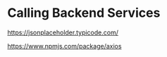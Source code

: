 # Calling Backend Services

https://jsonplaceholder.typicode.com/

https://www.npmjs.com/package/axios
